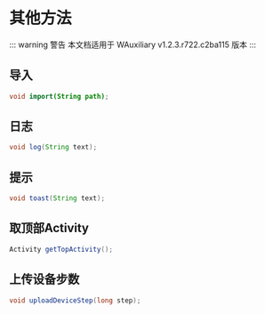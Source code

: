 # 其他方法

::: warning 警告
本文档适用于 WAuxiliary v1.2.3.r722.c2ba115 版本
:::

## 导入

```java
void import(String path);
```

## 日志

```java
void log(String text);
```

## 提示

```java
void toast(String text);
```

## 取顶部Activity

```java
Activity getTopActivity();
```

## 上传设备步数

```java
void uploadDeviceStep(long step);
```
